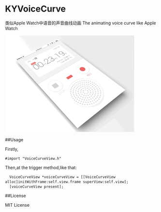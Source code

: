 # KYVoiceCurve
类似Apple Watch中语音的声音曲线动画
The animating voice curve like Apple Watch


![](voice_curve.gif)



##Usage

Firstly,
```
#import "VoiceCurveView.h"
```

Then,at the trigger method,like that:

```
  VoiceCurveView *voiceCurveView = [[VoiceCurveView alloc]initWithFrame:self.view.frame superView:self.view];
  [voiceCurveView present];        
```


##License

MIT License
